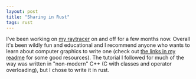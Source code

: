 ```yaml
---
layout: post
title: "Sharing in Rust"
tags: rust
---
```


I've been working on [my raytracer](https://github.com/P1n3appl3/ray) on and off for a few months now. Overall it's been wildly fun and educational and I recommend anyone who wants to learn about computer graphics to write one (check out [the links in my readme](https://github.com/P1n3appl3/ray#resources) for some good resources). The tutorial I followed for much of the way was written in "non-modern" C++ (C with classes and operator overloading), but I chose to write it in rust.
